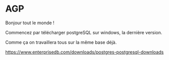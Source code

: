 # AGP

Bonjour tout le monde !

Commencez par télécharger postgreSQL sur windows, la dernière version.

Comme ça on travaillera tous sur la même base déjà.

https://www.enterprisedb.com/downloads/postgres-postgresql-downloads

